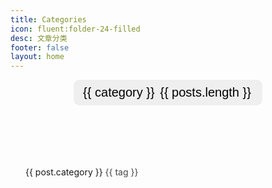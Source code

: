 ```yaml
---
title: Categories
icon: fluent:folder-24-filled
desc: 文章分类
footer: false
layout: home
---
```



<script setup lang="ts">
import { ref, computed, onMounted } from 'vue';

// 从 .vitepress/posts.data.mts 中导入数据
import { data } from '/.vitepress/posts.data.mts';

// 从数据中提取 categoryMap
const categoryMap = ref(data.categoryMap);

// 用于存储当前选中的 category
const selectedCategory = ref<string | null>(null);

// 页面加载时从 URL 获取当前选中的 category
onMounted(() => {
  const urlParams = new URLSearchParams(window.location.search);
  const categoryFromUrl = urlParams.get("category");
  if (categoryFromUrl) {
    selectedCategory.value = categoryFromUrl;
  }
});

// 当点击某个 category 分类时，跳转到对应的 URL
const selectCategory = (category: string | null) => {
  selectedCategory.value = category;
  const url = new URL(window.location.href);
  if (category) {
    url.searchParams.set("category", category);
  } else {
    url.searchParams.delete("category");
  }
  window.history.replaceState(null, "", url.toString());
};
</script>

<div>
  <!-- 显示所有 category 分类 -->
  <spacer height="40px" />
  <div>
    <pt />
    <ul>
      <li class="categorys" v-for="(posts, category) in categoryMap" :key="category">
        <button 
          @click="selectCategory(category)"
          :class="{'selected': selectedCategory === category}">
          {{ category }} <span class="number">{{ posts.length }}</span> <!-- 显示每个分类下的文章数 -->
        </button>
      </li>
    </ul>
  </div>

  <!-- 如果选择了某个 category 分类，显示该分类下的文章 -->
  <div v-if="selectedCategory" class="selected">
    <div class="grid">
      <div class="list" v-for="post in categoryMap[selectedCategory]" :key="post.url">
        <a :href="post.url" style="color: var(--vp-c-text)" class="flex">
          <article class="onePost">
            <p class="time" v-text="post.date.string"></p>
            <h1 class="title" v-text="post.title"></h1>
            <p class="descriptions" v-text="post.descriptions"></p>
            <p class="tagList">
              <span
                v-if="post.category"
                class="oneCategory oneTag"
                @mousedown.prevent.stop="selectTag(post.category)"
                @click.prevent.stop="selectTag(post.category)"
              >
                <a :href="`/src/pages/categories?category=${post.category}`">
                    <Icon icon="fluent:folder-24-filled" width="14" height="21" />
                    {{ post.category }}
                </a>
              </span>
              <span
                class="oneTag"
                v-if="post.tags"
                v-for="tag in post.tags"
                :key="tag"
                @mousedown.prevent.stop="selectTag(tag)"
                @click.prevent.stop="selectTag(tag)"
              >
                <a :href="`/src/pages/tags?tag=${tag}`">
                    <Icon
                    icon="fluent:number-symbol-24-filled"
                    width="14"
                    height="21"
                    style="margin-right: -2px"
                    />
                    {{ tag }}
                </a>
              </span>
            </p>
          </article>
        </a>
      </div>
    </div>
  </div>
</div>

<style scoped>
* {
  user-select: none;
}

/* 样式: 按钮和文章列表 */
button {
  font-size: 20px;
  padding: 9px 15px;
  border-radius: 9px;
  border: 1px solid var(--vp-c-divider);
  transition: all 0.4s;
}

button.selected {
  border-color: var(--vp-c-brand-1);
  box-shadow: 0 4px 16px -4px var(--vp-c-brand-soft);
  span, span.number {
    color: var(--vp-c-brand-1);
  }
}

button:hover {
  border-color: var(--vp-c-brand-1);
}

span.number {
  color: var(--vp-c-text-3);
  margin: 3px;
}

ul {
  list-style-type: none;
  padding: 0;
  display: flex;
  flex-wrap: wrap;
  align-items: flex-end;
  justify-content: center;
  gap: 0px 9px;
}

div.grid {
  display: flex;
  flex-wrap: wrap;
  justify-content: center; /* 居中对齐 */
  gap: 10px;
}

li.categorys {
  display: inline-block;
  box-shadow: var(--vp-c-bg-elv) 0px 12px 25px -5px, var(--vp-c-bg-elv) 0px 7px 15px -7px;
}

div.list {
  flex: 1 1 300px; /* 确保卡片在小屏幕上也能正常显示 */
}

article.onePost {
  max-width: 1200px;
  width: 100%;
  box-shadow: var(--vp-c-bg-elv) 0px 12px 25px -5px, var(--vp-c-bg-elv) 0px 7px 15px -7px;
  border: 1px solid var(--vp-c-gutter);
  background-color: var(--vp-c-bg);
  border-radius: 15px;
  padding: 24px;
  height: 100%;
  &, h1, & .categoryList {
    transition: all .4s;
  }
}

h1.title {
  font-size: 20px;
  line-height: 24px;
}

p.descriptions, p.time {
  margin: 0;
  padding-top: 6px;
  line-height: 24px;
  font-size: 14px;
  font-weight: 500;
  color: var(--vp-c-text-2);
}

p.time {
  padding-top: 0;
  padding-bottom: 5px;
  color: var(--vp-c-text-3);
  opacity: 0.7;
}

article.onePost:hover {
  box-shadow: 0 4px 16px -4px var(--vp-c-brand-soft); 
  border: 1px solid var(--vp-c-brand-1);
  h1.title {
    color: var(--vp-c-brand-1);
  }  
}

div.selected {
  margin-top: 30px;
}

p.tagList {
    margin: 0px;
    margin-top: 5px;
    span.oneTag a {
      color: var(--vp-c-text-3);
      margin-right: 8px;
      padding: 0px;
      transition: all 0.4s;
      opacity: 0.8;
    }
    span.oneTag a:hover {
      color: var(--vp-c-brand-3);
    }
}
</style>
